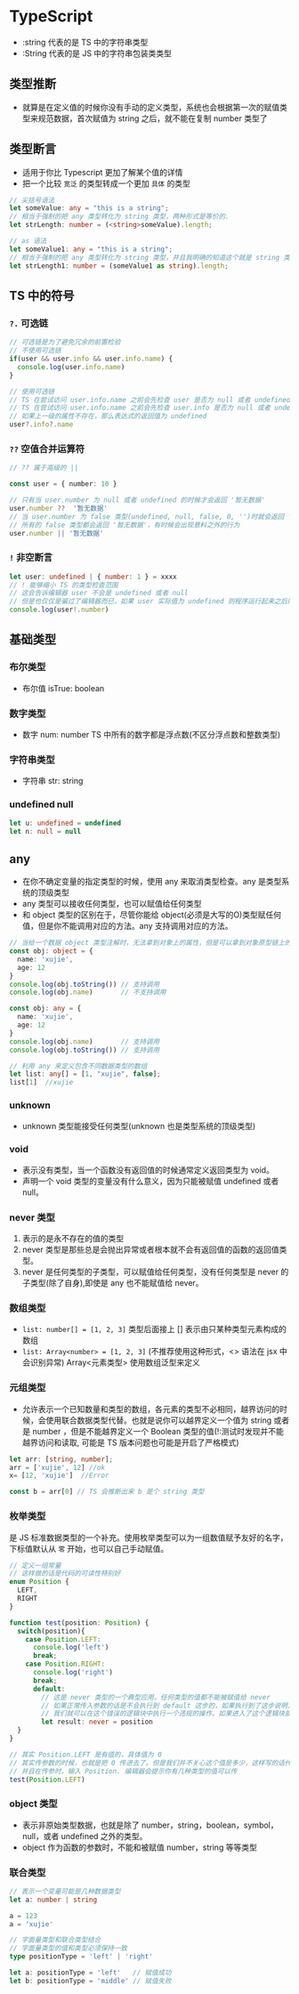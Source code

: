 # TypeScript

* :string 代表的是 TS 中的字符串类型
* :String 代表的是 JS 中的字符串包装类类型

## 类型推断

* 就算是在定义值的时候你没有手动的定义类型，系统也会根据第一次的赋值类型来规范数据，首次赋值为 string 之后，就不能在复制 number 类型了

## 类型断言

* 适用于你比 Typescript 更加了解某个值的详情
* 把一个比较 `宽泛` 的类型转成一个更加 `具体` 的类型

```ts
// 尖括号语法
let someValue: any = "this is a string";
// 相当于强制的把 any 类型转化为 string 类型，两种形式是等价的.
let strLength: number = (<string>someValue).length;

// as 语法
let someValue1: any = "this is a string";
// 相当于强制的把 any 类型转化为 string 类型，并且我明确的知道这个就是 string 类型的数值
let strLength1: number = (someValue1 as string).length;
```

## TS 中的符号

### `?.` 可选链

```ts
// 可选链是为了避免冗余的前置检验
// 不使用可选链
if(user && user.info && user.info.name) {
  console.log(user.info.name)
}
```

```ts
// 使用可选链
// TS 在尝试访问 user.info.name 之前会先检查 user 是否为 null 或者 undefined
// TS 在尝试访问 user.info.name 之前会先检查 user.info 是否为 null 或者 undefined
// 如果上一级的属性不存在，那么表达式的返回值为 undefined
user?.info?.name
```

### `??` 空值合并运算符

```ts
// ?? 属于高级的 ||

const user = { number: 10 }

// 只有当 user.number 为 null 或者 undefined 的时候才会返回 '暂无数据'
user.number ??  '暂无数据'    
// 当 user.number 为 false 类型(undefined, null, false, 0, '')时就会返回 '暂无数据'
// 所有的 false 类型都会返回 '暂无数据'，有时候会出现意料之外的行为
user.number || '暂无数据'
```

### `!` 非空断言

```ts
let user: undefined | { number: 1 } = xxxx
// ! 能够缩小 TS 的类型检查范围
// 这会告诉编辑器 user 不会是 undefined 或者 null
// 但是也仅仅是骗过了编辑器而已，如果 user 实际值为 undefined 则程序运行起来之后照样会报错
console.log(user!.number)
```

## 基础类型

### 布尔类型

* 布尔值 isTrue: boolean

### 数字类型

* 数字 num: number TS 中所有的数字都是浮点数(不区分浮点数和整数类型)

### 字符串类型

* 字符串 str: string

### undefined null

```ts
let u: undefined = undefined
let n: null = null
```

## any

* 在你不确定变量的指定类型的时候，使用 any 来取消类型检查。any 是类型系统的顶级类型
* any 类型可以接收任何类型，也可以赋值给任何类型
* 和 object 类型的区别在于，尽管你能给 object(必须是大写的O)类型赋任何值，但是你不能调用对应的方法。any 支持调用对应的方法。

```ts
// 当给一个数据 object 类型注解时，无法拿到对象上的属性，但是可以拿到对象原型链上的方法 toString valueOf 等
const obj: object = {
  name: 'xujie',
  age: 12
}
console.log(obj.toString()) // 支持调用
console.log(obj.name)       // 不支持调用

const obj: any = {
  name: 'xujie',
  age: 12
}
console.log(obj.name)       // 支持调用
console.log(obj.toString()) // 支持调用

// 利用 any 来定义包含不同数据类型的数组
let list: any[] = [1, "xujie", false];
list[1]  //xujie
```

### unknown

* unknown 类型能接受任何类型(unknown 也是类型系统的顶级类型)

### void

* 表示没有类型，当一个函数没有返回值的时候通常定义返回类型为 void。
* 声明一个 void 类型的变量没有什么意义，因为只能被赋值 undefined 或者 null。

### never 类型

1. 表示的是永不存在的值的类型
2. never 类型是那些总是会抛出异常或者根本就不会有返回值的函数的返回值类型。
3. never 是任何类型的子类型，可以赋值给任何类型，没有任何类型是 never 的子类型(除了自身),即使是 any 也不能赋值给 never。

### 数组类型

* ```list: number[] = [1, 2, 3]```   类型后面接上 [] 表示由只某种类型元素构成的数组  
* ```list: Array<number> = [1, 2, 3]``` (不推荐使用这种形式，<> 语法在 jsx 中会识别异常)  Array<元素类型>  使用数组泛型来定义

### 元组类型

* 允许表示一个已知数量和类型的数组，各元素的类型不必相同，越界访问的时候，会使用联合数据类型代替。也就是说你可以越界定义一个值为 string 或者是 number ，但是不能越界定义一个 Boolean 类型的值(!:测试时发现并不能越界访问和读取, 可能是 TS 版本问题也可能是开启了严格模式)

```typeScript
let arr: [string, number];
arr = ['xujie', 12] //ok
x= [12, 'xujie']  //Error

const b = arr[0] // TS 会推断出来 b 是个 string 类型
```

### 枚举类型

是 JS 标准数据类型的一个补充。使用枚举类型可以为一组数值赋予友好的名字，下标值默认从 `零` 开始，也可以自己手动赋值。

```ts
// 定义一组常量
// 这样做的话是代码的可读性特别好
enum Position {
  LEFT,
  RIGHT
}

function test(position: Position) {
  switch(position){
    case Position.LEFT:
      console.log('left')
      break;
    case Position.RIGHT:
      console.log('right')
      break;
      default:
        // 这是 never 类型的一个典型应用，任何类型的值都不能被赋值给 never
        // 如果正常传入参数的话是不会执行到 default 这步的，如果执行到了这步说明入参有问题
        // 我们就可以在这个错误的逻辑块中执行一个违规的操作。如果进入了这个逻辑块就会报错
        let result: never = position
  }
}

// 其实 Position.LEFT 是有值的，具体值为 0 
// 其实传参数的时候，也就是把 0 传进去了。但是我们并不关心这个值是多少，这样写的话代码可读性非常好，一眼就看出了我想要执行的是 left 相关的操作。否则的话还需要定义一个映射表 0-left 1-right 然后当参数为 0 时执行 left 相关的操作
// 并且在传参时，输入 Position. 编辑器会提示你有几种类型的值可以传
test(Position.LEFT)
```

### object 类型

* 表示非原始类型数据，也就是除了 number，string，boolean，symbol，null，或者 undefined 之外的类型。
* object 作为函数的参数时，不能和被赋值 number，string 等等类型

### 联合类型

```ts
// 表示一个变量可能是几种数据类型
let a: number | string

a = 123
a = 'xujie'

// 字面量类型和联合类型结合
// 字面量类型的值和类型必须保持一致
type positionType = 'left' | 'right'

let a: positionType = 'left'   // 赋值成功
let b: positionType = 'middle' // 赋值失败
```

